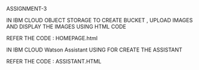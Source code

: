 ASSIGNMENT-3


IN IBM CLOUD OBJECT STORAGE TO CREATE BUCKET , UPLOAD IMAGES AND DISPLAY THE IMAGES USING HTML CODE 

REFER THE CODE : HOMEPAGE.html

IN IBM CLOUD Watson Assistant USING FOR CREATE THE ASSISTANT

REFER THE CODE : ASSISTANT.HTML